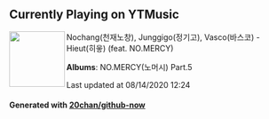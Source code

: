## Currently Playing on YTMusic

[<img align="left" width="100" src="https://lh3.googleusercontent.com/trpIqalKiETtptNAqYcLZKjqKE8JygCqxd6kQO8BgnsIbQrb-_sYW62M5SMnPTcGDZ2bYwnl27rkFOg">](https://music.youtube.com/channel/UC3NFM7nvnZEmSItn687o1NA)

Nochang(천재노창), Junggigo(정기고), Vasco(바스코) - Hieut(히읗) (feat. NO.MERCY)

**Albums**: NO.MERCY(노머시) Part.5

Last updated at 08/14/2020 12:24

#### Generated with [20chan/github-now](https://github.com/20chan/github-now)


<!--
**20chan/20chan** is a ✨ _special_ ✨ repository because its `README.md` (this file) appears on your GitHub profile.

Here are some ideas to get you started:

- 🔭 I’m currently working on ...
- 🌱 I’m currently learning ...
- 👯 I’m looking to collaborate on ...
- 🤔 I’m looking for help with ...
- 💬 Ask me about ...
- 📫 How to reach me: ...
- 😄 Pronouns: ...
- ⚡ Fun fact: ...
-->
